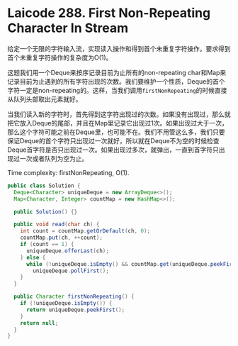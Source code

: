 # Laicode 288. First Non-Repeating Character In Stream

给定一个无限的字符输入流，实现读入操作和得到首个未重复字符操作。要求得到首个未重复字符操作的复杂度为O(1)。

这题我们用一个Deque来按序记录目前为止所有的non-repeating char和Map来记录目前为止遇到的所有字符出现的次数。我们要维护一个性质，Deque的首个字符一定是non-repeating的。这样，当我们调用`firstNonRepeating`的时候直接从队列头部取出元素就好。

当我们读入新的字符时，首先得到这字符出现过的次数。如果没有出现过，那么就把它放入Deque的尾部，并且在Map里记录它出现过1次。如果出现过大于一次，那么这个字符可能之前在Deque里，也可能不在。我们不用管这么多，我们只要保证Deque的首个字符只出现过一次就好，所以就在Deque不为空的时候检查Deque首字符是否只出现过一次。如果出现过多次，就弹出，一直到首字符只出现过一次或者队列为空为止。

Time complexity: firstNonRepeating, O(1).

```java
public class Solution {
  Deque<Character> uniqueDeque = new ArrayDeque<>();
  Map<Character, Integer> countMap = new HashMap<>();

  public Solution() {}

  public void read(char ch) {
    int count = countMap.getOrDefault(ch, 0);
    countMap.put(ch, ++count);
    if (count == 1) {
      uniqueDeque.offerLast(ch);
    } else {
      while (!uniqueDeque.isEmpty() && countMap.get(uniqueDeque.peekFirst()) > 1)
        uniqueDeque.pollFirst();
    }
  }

  public Character firstNonRepeating() {
    if (!uniqueDeque.isEmpty()) {
      return uniqueDeque.peekFirst();
    }
    return null;
  }
}
```